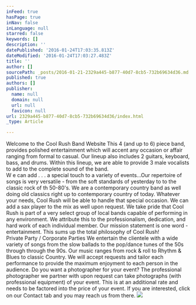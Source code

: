 ```yaml
---
inFeed: true
hasPage: true
inNav: false
inLanguage: null
starred: false
keywords: []
description: ''
datePublished: '2016-01-24T17:03:35.813Z'
dateModified: '2016-01-24T17:03:27.483Z'
title: ''
author: []
sourcePath: _posts/2016-01-21-2329a445-b877-40d7-8cb5-732b69634d36.md
published: true
authors: []
publisher:
  name: null
  domain: null
  url: null
  favicon: null
url: 2329a445-b877-40d7-8cb5-732b69634d36/index.html
_type: Article

---
```

Welcome to the Cool Rush Band Website
This 4 (and up to 6) piece band, provides polished entertainment which will accent any occasion or affair ranging from formal to casual. Our lineup also includes 2 guitars, keyboard, bass, and drums. Within this lineup, we are able to provide 3 male vocalists to add to the complete sound of the band.   
W e can add . . . 
a special touch to a variety of events...Our repertoire of songs is very versatile - from the 
soft standards of yesterday to to the classic rock of th 50-80's. We are a contemporary country band as well doing old classics right up to contemporary country of today. 
Whatever your needs, Cool Rush will be able to handle that special occasion. We can add 
a sax player to the mix as well upon request. We take pride that Cool Rush is part of a very select group of local bands capable of performing in any environment. We attribute this to the professionalism, dedication, and hard work of each individual member. Our mission statement is one word - entertainment. This sums up the total philosophy of Cool Rush!   
Private Party / Corporate Parties 
We entertain the clientele with a wide variety of songs from the slow ballads to the pop/dance tunes of the 50s through through the 90s. Our music ranges from rock & roll to Rhythm & Blues to classic Country. We will accept requests and tailor each performance to provide 
the maximum enjoyment to each person in the audience. Do you want 
a photographer for your event? The professional photographer we partner with upon 
request can take photographs (with professional equipment) of your event. This is at an additional rate and needs to be factored into the price of your event. If you are interested, click on our Contact tab and you may reach us from there. ![](https://the-grid-user-content.s3-us-west-2.amazonaws.com/4ac3b25c-2f94-4d6b-bd86-96151f7fded3.jpg)